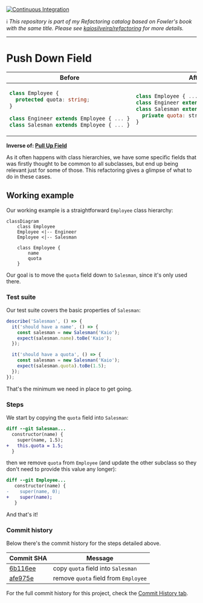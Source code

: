 [![Continuous Integration](https://github.com/kaiosilveira/push-down-field-refactoring/actions/workflows/ci.yml/badge.svg)](https://github.com/kaiosilveira/push-down-field-refactoring/actions/workflows/ci.yml)

ℹ️ _This repository is part of my Refactoring catalog based on Fowler's book with the same title. Please see [kaiosilveira/refactoring](https://github.com/kaiosilveira/refactoring) for more details._

---

# Push Down Field

<table>
<thead>
<th>Before</th>
<th>After</th>
</thead>
<tbody>
<tr>
<td>

```typescript
class Employee {
  protected quota: string;
}

class Engineer extends Employee { ... }
class Salesman extends Employee { ... }
```

</td>

<td>

```javascript
class Employee { ... }
class Engineer extends Employee { ... }
class Salesman extends Employee {
  private quota: string;
}
```

</td>
</tr>
</tbody>
</table>

**Inverse of: [Pull Up Field](https://github.com/kaiosilveira/pull-up-field-refactoring)**

As it often happens with class hierarchies, we have some specific fields that was firstly thought to be common to all subclasses, but end up being relevant just for some of those. This refactoring gives a glimpse of what to do in these cases.

## Working example

Our working example is a straightforward `Employee` class hierarchy:

```mermaid
classDiagram
    class Employee
    Employee <|-- Engineer
    Employee <|-- Salesman

    class Employee {
        name
        quota
    }
```

Our goal is to move the `quota` field down to `Salesman`, since it's only used there.

### Test suite

Our test suite covers the basic properties of `Salesman`:

```javascript
describe('Salesman', () => {
  it('should have a name', () => {
    const salesman = new Salesman('Kaio');
    expect(salesman.name).toBe('Kaio');
  });

  it('should have a quota', () => {
    const salesman = new Salesman('Kaio');
    expect(salesman.quota).toBe(1.5);
  });
});
```

That's the minimum we need in place to get going.

### Steps

We start by copying the `quota` field into `Salesman`:

```diff
diff --git Salesman...
  constructor(name) {
    super(name, 1.5);
+   this.quota = 1.5;
  }
```

then we remove `quota` from `Employee` (and update the other subclass so they don't need to provide this value any longer):

```diff
diff --git Employee...
   constructor(name) {
-    super(name, 0);
+    super(name);
   }
```

And that's it!

### Commit history

Below there's the commit history for the steps detailed above.

| Commit SHA                                                                                                             | Message                              |
| ---------------------------------------------------------------------------------------------------------------------- | ------------------------------------ |
| [6b116ee](https://github.com/kaiosilveira/push-down-field-refactoring/commit/6b116ee42712ce8961ca2972d4ce7e7fc527fcbf) | copy `quota` field into `Salesman`   |
| [afe975e](https://github.com/kaiosilveira/push-down-field-refactoring/commit/afe975e5952e2bdfddb617bb67b2d040e84b5367) | remove `quota` field from `Employee` |

For the full commit history for this project, check the [Commit History tab](https://github.com/kaiosilveira/push-down-method-refactoring/commits/main).
